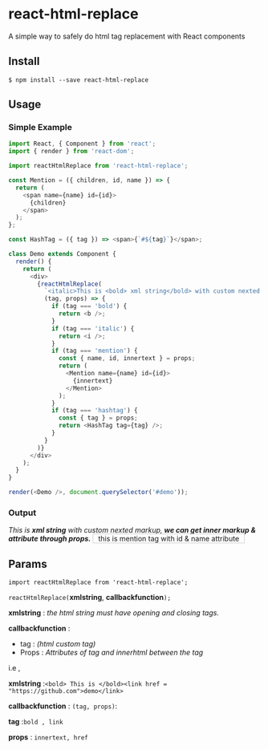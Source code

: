 # react-html-replace

A simple way to safely do html tag replacement with React components

## Install

```
$ npm install --save react-html-replace
```

## Usage

### Simple Example

```js
import React, { Component } from 'react';
import { render } from 'react-dom';

import reactHtmlReplace from 'react-html-replace';

const Mention = ({ children, id, name }) => {
  return (
    <span name={name} id={id}>
      {children}
    </span>
  );
};

const HashTag = ({ tag }) => <span>{`#${tag}`}</span>;

class Demo extends Component {
  render() {
    return (
      <div>
        {reactHtmlReplace(
          `<italic>This is <bold> xml string</bold> with custom nexted markup,<bold> we can get inner markup & attribute  through props.</bold></italic> <mention id ="123" name ="raodurgesh">  this is mention tag with id & name attribute </mention> `,
          (tag, props) => {
            if (tag === 'bold') {
              return <b />;
            }
            if (tag === 'italic') {
              return <i />;
            }
            if (tag === 'mention') {
              const { name, id, innertext } = props;
              return (
                <Mention name={name} id={id}>
                  {innertext}
                </Mention>
              );
            }
            if (tag === 'hashtag') {
              const { tag } = props;
              return <HashTag tag={tag} />;
            }
          }
        )}
      </div>
    );
  }
}

render(<Demo />, document.querySelector('#demo'));
```

### Output

<i>This is <b> xml string</b> with custom nexted markup,<b> we can get inner markup &amp; attribute through props.</b></i> <span name="raodurgesh" id="123" style="border: 1px solid rgb(204, 204, 204); padding: 0px 10px;"> this is mention tag with id &amp; name attribute </span>

## Params

`import reactHtmlReplace from 'react-html-replace';`

`reactHtmlReplace(`**xmlstring**, **callbackfunction**`);`

**xmlstring** : _the html string must have opening and closing tags._

**callbackfunction** :

- tag : _(html custom tag)_
- Props : _Attributes of tag and innerhtml between the tag_

i.e ,

**xmlstring** :`<bold> This is </bold><link href = "https://github.com">demo</link>`

**callbackfunction** : `(tag, props)`:

**tag** :`bold , link`

**props** : `innertext, href`
